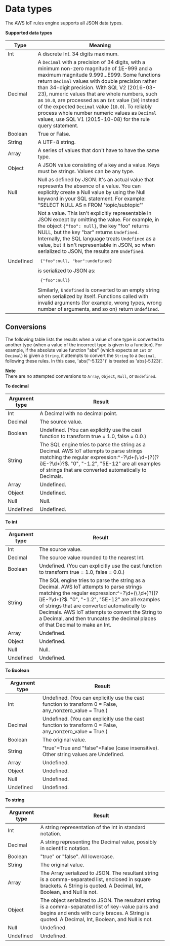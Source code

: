 # Data types<a name="iot-sql-data-types"></a>

The AWS IoT rules engine supports all JSON data types\.


**Supported data types**  

| Type | Meaning | 
| --- | --- | 
| Int | A discrete Int\. 34 digits maximum\. | 
| Decimal |  A `Decimal` with a precision of 34 digits, with a minimum non\-zero magnitude of 1E\-999 and a maximum magnitude 9\.999\.\.\.E999\.  Some functions return `Decimal` values with double precision rather than 34\-digit precision\.  With SQL V2 \(2016\-03\-23\), numeric values that are whole numbers, such as `10.0`, are processed as an `Int` value \(`10`\) instead of the expected `Decimal` value \(`10.0`\)\. To reliably process whole number numeric values as `Decimal` values, use SQL V1 \(2015\-10\-08\) for the rule query statement\.   | 
| Boolean | True or False\. | 
| String | A UTF\-8 string\. | 
| Array | A series of values that don't have to have the same type\. | 
| Object | A JSON value consisting of a key and a value\. Keys must be strings\. Values can be any type\. | 
| Null | Null as defined by JSON\. It's an actual value that represents the absence of a value\. You can explicitly create a Null value by using the Null keyword in your SQL statement\. For example: "SELECT NULL AS n FROM 'topic/subtopic'"  | 
| Undefined |  Not a value\. This isn't explicitly representable in JSON except by omitting the value\. For example, in the object `{"foo": null}`, the key "foo" returns NULL, but the key "bar" returns `Undefined`\. Internally, the SQL language treats `Undefined` as a value, but it isn't representable in JSON, so when serialized to JSON, the results are `Undefined`\. <pre> {"foo":null, "bar":undefined} </pre> is serialized to JSON as: <pre> {"foo":null}</pre> Similarly, `Undefined` is converted to an empty string when serialized by itself\. Functions called with invalid arguments \(for example, wrong types, wrong number of arguments, and so on\) return `Undefined`\.   | 

## Conversions<a name="iot-sql-conversions"></a>

The following table lists the results when a value of one type is converted to another type \(when a value of the incorrect type is given to a function\)\. For example, if the absolute value function "abs" \(which expects an `Int` or `Decimal`\) is given a `String`, it attempts to convert the `String` to a `Decimal`, following these rules\. In this case, 'abs\("\-5\.123"\)' is treated as 'abs\(\-5\.123\)'\.

**Note**  
There are no attempted conversions to `Array`, `Object`, `Null`, or `Undefined`\.


**To decimal**  

| Argument type | Result | 
| --- | --- | 
| Int | A Decimal with no decimal point\. | 
| Decimal | The source value\. | 
| Boolean | Undefined\. \(You can explicitly use the cast function to transform true = 1\.0, false = 0\.0\.\) | 
| String | The SQL engine tries to parse the string as a Decimal\. AWS IoT attempts to parse strings matching the regular expression:^\-?\\d\+\(\\\.\\d\+\)?\(\(?i\)E\-?\\d\+\)?$\. "0", "\-1\.2", "5E\-12" are all examples of strings that are converted automatically to Decimals\. | 
| Array | Undefined\. | 
| Object | Undefined\. | 
| Null | Null\. | 
| Undefined | Undefined\. | 


**To int**  

| Argument type | Result | 
| --- | --- | 
| Int | The source value\. | 
| Decimal | The source value rounded to the nearest Int\. | 
| Boolean | Undefined\. \(You can explicitly use the cast function to transform true = 1\.0, false = 0\.0\.\) | 
| String |  The SQL engine tries to parse the string as a Decimal\. AWS IoT attempts to parse strings matching the regular expression:^\-?\\d\+\(\\\.\\d\+\)?\(\(?i\)E\-?\\d\+\)?$\. "0", "\-1\.2", "5E\-12" are all examples of strings that are converted automatically to Decimals\. AWS IoT attempts to convert the String to a Decimal, and then truncates the decimal places of that Decimal to make an Int\. | 
| Array | Undefined\. | 
| Object | Undefined\. | 
| Null | Null\. | 
| Undefined | Undefined\. | 


**To Boolean**  

| Argument type | Result | 
| --- | --- | 
| Int | Undefined\. \(You can explicitly use the cast function to transform 0 = False, any\_nonzero\_value = True\.\) | 
| Decimal | Undefined\. \(You can explicitly use the cast function to transform 0 = False, any\_nonzero\_value = True\.\) | 
| Boolean | The original value\. | 
| String | "true"=True and "false"=False \(case insensitive\)\. Other string values are Undefined\. | 
| Array | Undefined\. | 
| Object | Undefined\. | 
| Null | Undefined\. | 
| Undefined | Undefined\. | 


**To string**  

| Argument type | Result | 
| --- | --- | 
| Int | A string representation of the Int in standard notation\. | 
| Decimal | A string representing the Decimal value, possibly in scientific notation\.  | 
| Boolean | "true" or "false"\. All lowercase\. | 
| String | The original value\. | 
| Array | The Array serialized to JSON\. The resultant string is a comma\-separated list, enclosed in square brackets\. A String is quoted\. A Decimal, Int, Boolean, and Null is not\. | 
| Object | The object serialized to JSON\. The resultant string is a comma\-separated list of key\-value pairs and begins and ends with curly braces\. A String is quoted\. A Decimal, Int, Boolean, and Null is not\. | 
| Null | Undefined\. | 
| Undefined | Undefined\. | 